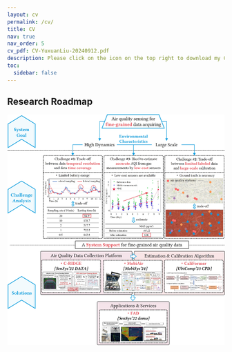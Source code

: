 ```yaml
---
layout: cv
permalink: /cv/
title: CV
nav: true
nav_order: 5
cv_pdf: CV-YuxuanLiu-20240912.pdf
description: Please click on the icon on the top right to download my CV if it does not show up in your browser. (Updated 2024.09).
toc:
  sidebar: false
---
```


## Research Roadmap

![Research Roadmap Image](/assets/img/research_overview.jpg)
